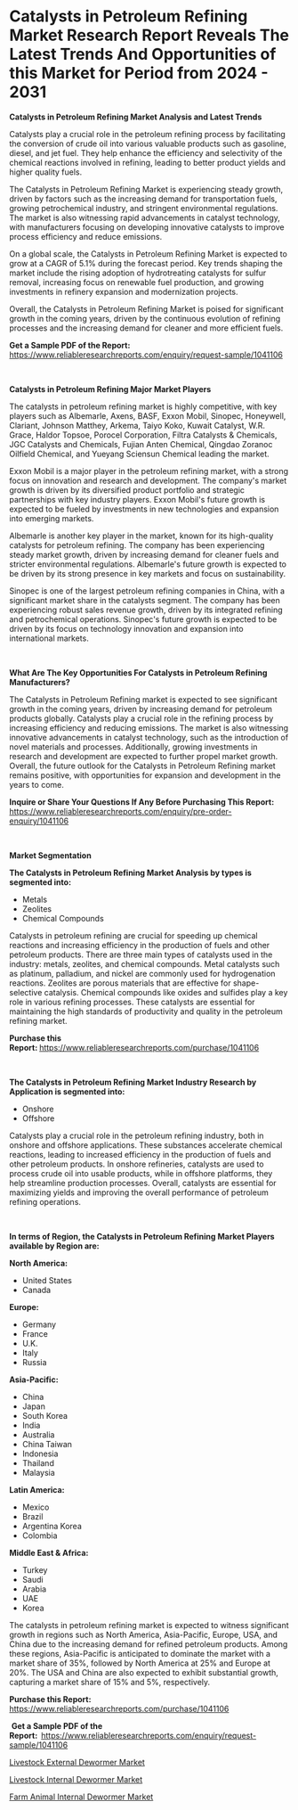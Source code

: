 <p><h1>Catalysts in Petroleum Refining Market Research Report Reveals The Latest Trends And Opportunities of this Market for Period from 2024 - 2031</h1></p><p><strong>Catalysts in Petroleum Refining Market Analysis and Latest Trends</strong></p>
<p><p>Catalysts play a crucial role in the petroleum refining process by facilitating the conversion of crude oil into various valuable products such as gasoline, diesel, and jet fuel. They help enhance the efficiency and selectivity of the chemical reactions involved in refining, leading to better product yields and higher quality fuels.</p><p>The Catalysts in Petroleum Refining Market is experiencing steady growth, driven by factors such as the increasing demand for transportation fuels, growing petrochemical industry, and stringent environmental regulations. The market is also witnessing rapid advancements in catalyst technology, with manufacturers focusing on developing innovative catalysts to improve process efficiency and reduce emissions.</p><p>On a global scale, the Catalysts in Petroleum Refining Market is expected to grow at a CAGR of 5.1% during the forecast period. Key trends shaping the market include the rising adoption of hydrotreating catalysts for sulfur removal, increasing focus on renewable fuel production, and growing investments in refinery expansion and modernization projects.</p><p>Overall, the Catalysts in Petroleum Refining Market is poised for significant growth in the coming years, driven by the continuous evolution of refining processes and the increasing demand for cleaner and more efficient fuels.</p></p>
<p><strong>Get a Sample PDF of the Report:&nbsp;</strong> <a href="https://www.reliableresearchreports.com/enquiry/request-sample/1041106">https://www.reliableresearchreports.com/enquiry/request-sample/1041106</a></p>
<p>&nbsp;</p>
<p><strong>Catalysts in Petroleum Refining Major Market Players</strong></p>
<p><p>The catalysts in petroleum refining market is highly competitive, with key players such as Albemarle, Axens, BASF, Exxon Mobil, Sinopec, Honeywell, Clariant, Johnson Matthey, Arkema, Taiyo Koko, Kuwait Catalyst, W.R. Grace, Haldor Topsoe, Porocel Corporation, Filtra Catalysts & Chemicals, JGC Catalysts and Chemicals, Fujian Anten Chemical, Qingdao Zoranoc Oilfield Chemical, and Yueyang Sciensun Chemical leading the market.</p><p>Exxon Mobil is a major player in the petroleum refining market, with a strong focus on innovation and research and development. The company's market growth is driven by its diversified product portfolio and strategic partnerships with key industry players. Exxon Mobil's future growth is expected to be fueled by investments in new technologies and expansion into emerging markets.</p><p>Albemarle is another key player in the market, known for its high-quality catalysts for petroleum refining. The company has been experiencing steady market growth, driven by increasing demand for cleaner fuels and stricter environmental regulations. Albemarle's future growth is expected to be driven by its strong presence in key markets and focus on sustainability.</p><p>Sinopec is one of the largest petroleum refining companies in China, with a significant market share in the catalysts segment. The company has been experiencing robust sales revenue growth, driven by its integrated refining and petrochemical operations. Sinopec's future growth is expected to be driven by its focus on technology innovation and expansion into international markets.</p></p>
<p>&nbsp;</p>
<p><strong>What Are The Key Opportunities For Catalysts in Petroleum Refining Manufacturers?</strong></p>
<p><p>The Catalysts in Petroleum Refining market is expected to see significant growth in the coming years, driven by increasing demand for petroleum products globally. Catalysts play a crucial role in the refining process by increasing efficiency and reducing emissions. The market is also witnessing innovative advancements in catalyst technology, such as the introduction of novel materials and processes. Additionally, growing investments in research and development are expected to further propel market growth. Overall, the future outlook for the Catalysts in Petroleum Refining market remains positive, with opportunities for expansion and development in the years to come.</p></p>
<p><strong>Inquire or Share Your Questions If Any Before Purchasing This Report:</strong> <a href="https://www.reliableresearchreports.com/enquiry/pre-order-enquiry/1041106">https://www.reliableresearchreports.com/enquiry/pre-order-enquiry/1041106</a></p>
<p>&nbsp;</p>
<p><strong>Market Segmentation</strong></p>
<p><strong>The Catalysts in Petroleum Refining Market Analysis by types is segmented into:</strong></p>
<p><ul><li>Metals</li><li>Zeolites</li><li>Chemical Compounds</li></ul></p>
<p><p>Catalysts in petroleum refining are crucial for speeding up chemical reactions and increasing efficiency in the production of fuels and other petroleum products. There are three main types of catalysts used in the industry: metals, zeolites, and chemical compounds. Metal catalysts such as platinum, palladium, and nickel are commonly used for hydrogenation reactions. Zeolites are porous materials that are effective for shape-selective catalysis. Chemical compounds like oxides and sulfides play a key role in various refining processes. These catalysts are essential for maintaining the high standards of productivity and quality in the petroleum refining market.</p></p>
<p><strong>Purchase this Report:&nbsp;</strong><a href="https://www.reliableresearchreports.com/purchase/1041106">https://www.reliableresearchreports.com/purchase/1041106</a></p>
<p>&nbsp;</p>
<p><strong>The Catalysts in Petroleum Refining Market Industry Research by Application is segmented into:</strong></p>
<p><ul><li>Onshore</li><li>Offshore</li></ul></p>
<p><p>Catalysts play a crucial role in the petroleum refining industry, both in onshore and offshore applications. These substances accelerate chemical reactions, leading to increased efficiency in the production of fuels and other petroleum products. In onshore refineries, catalysts are used to process crude oil into usable products, while in offshore platforms, they help streamline production processes. Overall, catalysts are essential for maximizing yields and improving the overall performance of petroleum refining operations.</p></p>
<p>&nbsp;</p>
<p><strong>In terms of Region, the Catalysts in Petroleum Refining Market Players available by Region are:</strong></p>
<p>
    <p> <strong> North America: </strong>
        <ul>
            <li>United States</li>
            <li>Canada</li>
        </ul>
        </p> 
    <p> <strong> Europe: </strong>
        <ul>
            <li>Germany</li>
            <li>France</li>
            <li>U.K.</li>
            <li>Italy</li>
            <li>Russia</li>
        </ul>
        </p> 
    <p> <strong> Asia-Pacific: </strong>
        <ul>
            <li>China</li>
            <li>Japan</li>
            <li>South Korea</li>
            <li>India</li>
            <li>Australia</li>
            <li>China Taiwan</li>
            <li>Indonesia</li>
            <li>Thailand</li>
            <li>Malaysia</li>
        </ul>
        </p> 
    <p> <strong> Latin America: </strong>
        <ul>
            <li>Mexico</li>
            <li>Brazil</li>
            <li>Argentina Korea</li>
            <li>Colombia</li>
        </ul>
        </p> 
    <p> <strong> Middle East & Africa: </strong>
        <ul>
            <li>Turkey</li>
            <li>Saudi</li>
            <li>Arabia</li>
            <li>UAE</li>
            <li>Korea</li>
        </ul>
    </p>
    </p>
<p><p>The catalysts in petroleum refining market is expected to witness significant growth in regions such as North America, Asia-Pacific, Europe, USA, and China due to the increasing demand for refined petroleum products. Among these regions, Asia-Pacific is anticipated to dominate the market with a market share of 35%, followed by North America at 25% and Europe at 20%. The USA and China are also expected to exhibit substantial growth, capturing a market share of 15% and 5%, respectively.</p></p>
<p><strong>Purchase this Report: </strong><a href="https://www.reliableresearchreports.com/purchase/1041106">https://www.reliableresearchreports.com/purchase/1041106</a></p>
<p>&nbsp;<strong>Get a Sample PDF of the Report:&nbsp;&nbsp;</strong><a href="https://www.reliableresearchreports.com/enquiry/request-sample/1041106">https://www.reliableresearchreports.com/enquiry/request-sample/1041106</a></p>
<p><strong></strong></p>
<p><p><a href="https://view.publitas.com/reportprime-1/livestock-external-dewormer-market-analysis-examines-its-scope-on-growth-opportunities-and-forecasted-trends-spanning-from-2023-to-2030/">Livestock External Dewormer Market</a></p><p><a href="https://view.publitas.com/reportprime-1/livestock-internal-dewormer-market-centers-on-aspects-such-as-market-growth-market-share-market-opportunity-and-projected-forecasts-spanning-from-2023-to-2030/">Livestock Internal Dewormer Market</a></p><p><a href="https://view.publitas.com/reportprime-1/farm-animal-internal-dewormer-market-research-report-the-key-to-successful-business-strategy-forecasted-for-period-from-2023-2030/">Farm Animal Internal Dewormer Market</a></p></p>